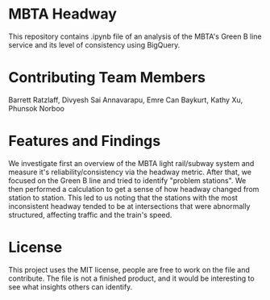 # MBTA Headway
This repository contains .ipynb file of an analysis of the MBTA's Green B line service and its level of consistency using BigQuery.

# Contributing Team Members
Barrett Ratzlaff, Divyesh Sai Annavarapu, Emre Can Baykurt, Kathy Xu, Phunsok Norboo

# Features and Findings
We investigate first an overview of the MBTA light rail/subway system and measure it's reliability/consistency via the headway metric. After that, we focused on the Green B line and tried to identify "problem stations". We then performed a calculation to get a sense of how headway changed from station to station. This led to us noting that the stations with the most inconsistent headway tended to be at intersections that were abnormally structured, affecting traffic and the train's speed.

# License
This project uses the MIT license, people are free to work on the file and contribute. The file is not a finished product, and it would be interesting to see what insights others can identify.
